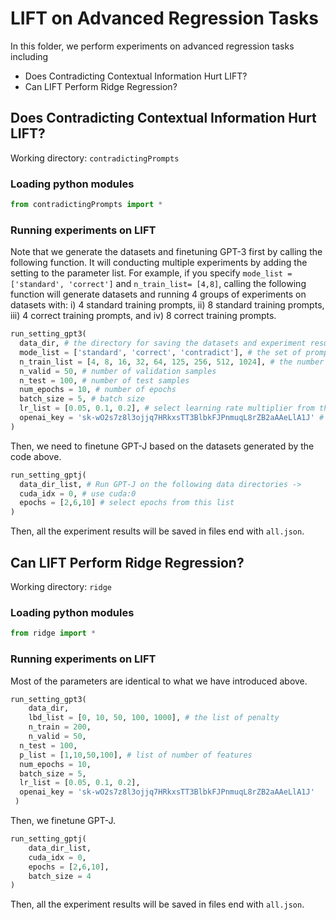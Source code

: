 # LIFT on Advanced Regression Tasks

In this folder, we perform experiments on advanced regression tasks including

* Does Contradicting Contextual Information Hurt LIFT?
* Can LIFT Perform Ridge Regression?

## Does Contradicting Contextual Information Hurt LIFT?

Working directory: `contradictingPrompts`

### Loading python modules

```python
from contradictingPrompts import *
```

### Running experiments on LIFT

Note that we generate the datasets and finetuning GPT-3 first by calling the following function. It will conducting multiple experiments by adding the setting to the parameter list. For example, if you specify `mode_list = ['standard', 'correct']` and `n_train_list= [4,8]`, calling the following function will generate datasets and running 4 groups of experiments on datasets with: i) 4 standard training prompts, ii) 8 standard training prompts, iii) 4 correct training prompts, and iv) 8 correct training prompts. 

```python
run_setting_gpt3(
  data_dir, # the directory for saving the datasets and experiment results
  mode_list = ['standard', 'correct', 'contradict'], # the set of prompts 
  n_train_list = [4, 8, 16, 32, 64, 125, 256, 512, 1024], # the number of training samples
  n_valid = 50, # number of validation samples
  n_test = 100, # number of test samples
  num_epochs = 10, # number of epochs
  batch_size = 5, # batch size
  lr_list = [0.05, 0.1, 0.2], # select learning rate multiplier from this list 
  openai_key = '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' # openai key
)
```

Then, we need to finetune GPT-J based on the datasets generated by the code above. 

```python
run_setting_gptj(
  data_dir_list, # Run GPT-J on the following data directories -> 
  cuda_idx = 0, # use cuda:0
  epochs = [2,6,10] # select epochs from this list
)
```

Then, all the experiment results will be saved in files end with `all.json`.

## Can LIFT Perform Ridge Regression?

Working directory: `ridge`

### Loading python modules

```python
from ridge import *
```

### Running experiments on LIFT

Most of the parameters are identical to what we have introduced above. 

```python
run_setting_gpt3(
	data_dir, 
	lbd_list = [0, 10, 50, 100, 1000], # the list of penalty
	n_train = 200, 
	n_valid = 50,
  n_test = 100, 
  p_list = [1,10,50,100], # list of number of features
  num_epochs = 10, 
  batch_size = 5, 
  lr_list = [0.05, 0.1, 0.2], 
  openai_key = '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'
 )
```

Then, we finetune GPT-J. 

```python
run_setting_gptj(
	data_dir_list, 
	cuda_idx = 0, 
	epochs = [2,6,10], 
	batch_size = 4
)
```

Then, all the experiment results will be saved in files end with `all.json`.